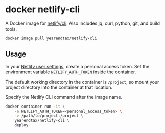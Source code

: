 # docker netlify-cli

A Docker image for [netlify/cli][a].
Also includes jq, curl, python, git, and build tools.

[a]: https://github.com/netlify/cli

```sh
docker image pull yearendtax/netlify-cli
```

## Usage

In your [Netlify user settings][b], create a personal access token. Set the environment variable `NETLIFY_AUTH_TOKEN`
inside the container.

[b]: https://app.netlify.com/user/applications

The default working directory in the container is `/project`, so mount your project directory into the container at that
location.

Specify the Netlify CLI command after the image name.

```sh
docker container run -it \
    -e NETLIFY_AUTH_TOKEN=<personal_access_token> \
    -v /path/to/project:/project \
    yearendtax/netlify-cli \
    deploy
```

